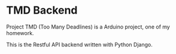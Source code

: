 # TMD Backend

Project TMD (Too Many Deadlines) is a Arduino project, one of my homework.

This is the Restful API backend written with Python Django.
